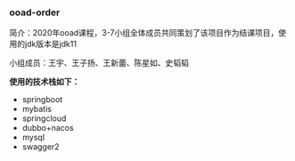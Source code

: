 ### ooad-order
简介：2020年ooad课程，3-7小组全体成员共同策划了该项目作为结课项目，使用的jdk版本是jdk11

小组成员：王宇、王子扬、王新蕾、陈星如、史韬韬

**使用的技术栈如下：**

- springboot
- mybatis
- springcloud
- dubbo+nacos
- mysql
- swagger2


